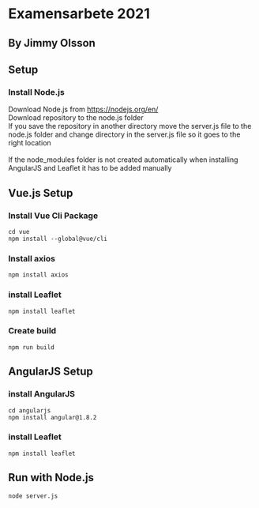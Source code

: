 # Examensarbete 2021
## By Jimmy Olsson

## Setup
### Install Node.js
Download Node.js from https://nodejs.org/en/ <br />
Download repository to the node.js folder <br />
If you save the repository in another directory move the server.js file to the node.js folder and change directory in the server.js file so it goes to the right location
<br /><br />
If the node_modules folder is not created automatically when installing AngularJS and Leaflet it has to be added manually

## Vue.js Setup
### Install Vue Cli Package
```
cd vue
npm install --global@vue/cli
```

### Install axios
```
npm install axios
```

### install Leaflet
```
npm install leaflet
```

### Create build
```
npm run build
```

## AngularJS Setup
### install AngularJS
```
cd angularjs
npm install angular@1.8.2
```

### install Leaflet
```
npm install leaflet
```

## Run with Node.js
```
node server.js
```
